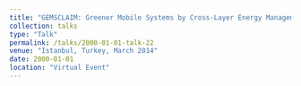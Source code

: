 ```yaml
---
title: "GEMSCLAIM: Greener Mobile Systems by Cross-Layer Energy Management}. CHIST-ERA 2014 Projects Seminar"
collection: talks
type: "Talk"
permalink: /talks/2000-01-01-talk-22
venue: "Istanbul, Turkey, March 2014"
date: 2000-01-01
location: "Virtual Event"
---
```

